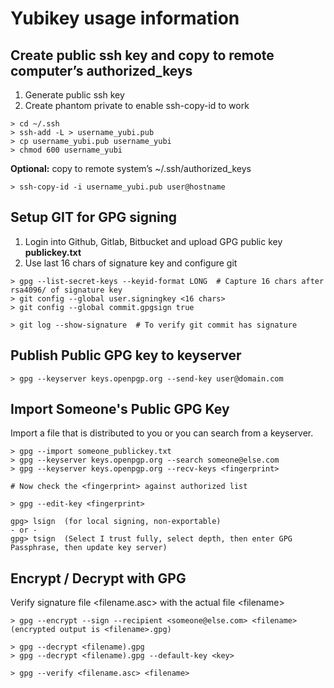# Yubikey usage information


## Create public ssh key and copy to remote computer’s authorized_keys

1. Generate public ssh key  
2. Create phantom private to enable ssh-copy-id to work

```
> cd ~/.ssh
> ssh-add -L > username_yubi.pub
> cp username_yubi.pub username_yubi
> chmod 600 username_yubi
```

**Optional:** copy to remote system’s ~/.ssh/authorized_keys

```
> ssh-copy-id -i username_yubi.pub user@hostname
```


## Setup GIT for GPG signing
1. Login into Github, Gitlab, Bitbucket and upload GPG public key **publickey.txt**  
2. Use last 16 chars of signature key and configure git  

```
> gpg --list-secret-keys --keyid-format LONG  # Capture 16 chars after rsa4096/ of signature key
> git config --global user.signingkey <16 chars>
> git config --global commit.gpgsign true

> git log --show-signature  # To verify git commit has signature
```

## Publish Public GPG key to keyserver

```
> gpg --keyserver keys.openpgp.org --send-key user@domain.com
```

## Import Someone's Public GPG Key
Import a file that is distributed to you or you can search from a keyserver.

```
> gpg --import someone_publickey.txt 
> gpg --keyserver keys.openpgp.org --search someone@else.com
> gpg --keyserver keys.openpgp.org --recv-keys <fingerprint>

# Now check the <fingerprint> against authorized list

> gpg --edit-key <fingerprint>

gpg> lsign  (for local signing, non-exportable)
- or -
gpg> tsign  (Select I trust fully, select depth, then enter GPG Passphrase, then update key server)

```

## Encrypt / Decrypt with GPG
Verify signature file \<filename.asc\> with the actual file \<filename\>

```
> gpg --encrypt --sign --recipient <someone@else.com> <filename>  (encrypted output is <filename>.gpg)

> gpg --decrypt <filename).gpg
> gpg --decrypt <filename).gpg --default-key <key>

> gpg --verify <filename.asc> <filename>
```

